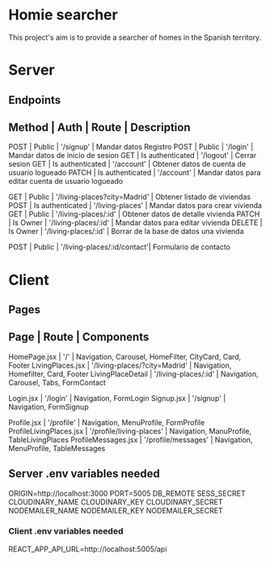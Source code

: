 # Homie searcher
This project's aim is to provide a searcher of homes in the Spanish territory.
# Server

## Endpoints

Method | Auth               | Route                 |   Description
-------------------------------------------------------------------------------
POST   |  Public            | '/signup'             |  Mandar datos Registro
POST   |  Public            | '/login'              |  Mandar datos de inicio de sesion
GET    |  Is authenticated  | '/logout'             |  Cerrar sesion
GET    |  Is authenticated  | '/account'            |  Obtener datos de cuenta de usuario logueado
PATCH  |  Is authenticated  | '/account'            |  Mandar datos para editar cuenta de usuario logueado

GET    |  Public            | '/living-places?city=Madrid'      |  Obtener listado de viviendas
POST   |  Is authenticated  | '/living-places'      |  Mandar datos para crear vivienda
GET    |  Public            | '/living-places/:id'  |  Obtener datos de detalle vivienda
PATCH  |  Is Owner          | '/living-places/:id'  |  Mandar datos para editar vivienda
DELETE |  Is Owner          | '/living-places/:id'  |  Borrar de la base de datos una vivienda

POST   |  Public            | '/living-places/:id/contact'|  Formulario de contacto



# Client

## Pages

Page                    |        Route                          |         Components
-----------------------------------------------------------------------------------------------------------------------------

HomePage.jsx            |      '/'                              |  Navigation, Carousel, HomeFilter, CityCard, Card, Footer
LivingPlaces.jsx        |      '/living-places/?city=Madrid'    |  Navigation, Homefilter, Card, Footer
LivingPlaceDetail       |      '/living-places/:id'             |  Navigation, Carousel, Tabs, FormContact

Login.jsx               |      '/login'                         |  Navigation, FormLogin
Signup.jsx              |      '/signup'                        |  Navigation, FormSignup

Profile.jsx             |      '/profile'                       |  Navigation, MenuProfile, FormProfile
ProfileLivingPlaces.jsx |      '/profile/living-places'         |  Navigation, ManuProfile, TableLivingPlaces
ProfileMessages.jsx     |      '/profile/messages'              |  Navigation, MenuProfile, TableMessages

## Server .env variables needed

ORIGIN=http://localhost:3000
PORT=5005
DB_REMOTE
SESS_SECRET
CLOUDINARY_NAME
CLOUDINARY_KEY
CLOUDINARY_SECRET
NODEMAILER_NAME
NODEMAILER_KEY
NODEMAILER_SECRET
### Client .env variables needed

REACT_APP_API_URL=http://localhost:5005/api

